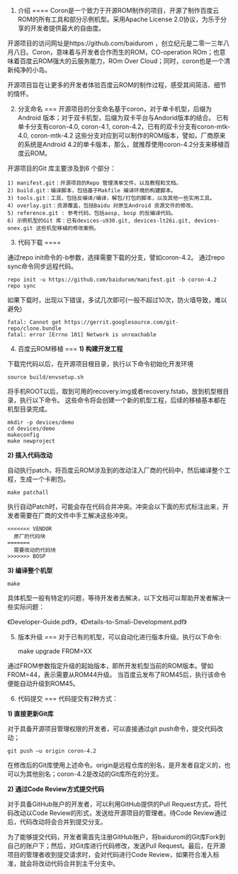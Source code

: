1. 介绍
====
Coron是一个致力于开源ROM制作的项目，开源了制作百度云ROM的所有工具和部分示例机型。采用Apache License 2.0协议，为乐于分享的开发者提供最大的自由度。

开源项目的访问网址是https://github.com/baidurom
，创立纪元是二零一三年八月八日。Coron，意味着与开发者合作而生的ROM，CO-operation ROm；也意味着百度云ROM强大的云服务能力，ROm Over Cloud；同时，coron也是一个清新纯净的小岛。

开源项目旨在让更多的开发者体验百度云ROM的制作过程，感受其间简洁、细节的情怀。


2. 分支命名
===
开源项目的分支命名基于coron，对于单卡机型，后缀为Android 版本；对于双卡机型，后缀为双卡平台与Andorid版本的结合。
已有单卡分支有coron-4.0, coron-4.1, coron-4.2，已有的双卡分支有coron-mtk-4.0, coron-mtk-4.2
这些分支对应到可以制作的ROM版本，譬如，厂商原来的系统是Android 4.2的单卡版本，那么，就推荐使用coron-4.2分支来移植百度云ROM。

开源项目的Git 库主要涉及到6 个部分：

    1) manifest.git：开源项目的Repo 管理清单文件，以及教程和文档。
    2) build.git：编译脚本，包括基于Makfile 编译环境的构建脚本。
    3) tools.git：工具，包括反编译/编译，解包/打包的脚本，以及其他一些实用工具。
    4) overlay.git：资源覆盖，包括Baidu 对原生Android 资源文件的修改。
    5) reference.git : 参考代码，包括aosp, bosp 的反编译代码。
    6) 示例机型的Git 库：已有devices-u930.git, devices-lt26i.git, devices-onex.git 这些机型移植的修改案例。


3. 代码下载
====

通过repo init命令的-b参数，选择需要下载的分支，譬如coron-4.2。
通过repo sync命令同步远程代码。

    repo init -u https://github.com/baidurom/manifest.git -b coron-4.2
    repo sync

如果下载时，出现以下错误，多试几次即可(一般不超过10次，防火墙导致，难以避免)

    fatal: Cannot get https://gerrit.googlesource.com/git-repo/clone.bundle
    fatal: error [Errno 101] Network is unreachable


4. 百度云ROM移植
===
<b>1) 构建开发工程</b>

下载完代码以后，在开源项目根目录，执行以下命令初始化开发环境

    source build/envsetup.sh

将手机ROOT以后，取到可用的recovery.img或者recovery.fstab，放到机型根目录，执行以下命令。
这些命令将会创建一个新的机型工程，后续的移植基本都在机型目录完成。

    mkdir -p devices/demo
    cd devices/demo
    makeconfig
    make newproject

<b>2) 插入代码改动</b>

自动执行patch，将百度云ROM涉及到的改动注入厂商的代码中，然后编译整个工程，生成一个卡刷包。

    make patchall

执行自动Patch时，可能会存在代码合并冲突。冲突会以下面的形式标注出来，开发者需要在厂商的文件中手工解决这些冲突。

    <<<<<<< VENDOR
      原厂的代码块
    =======
      需要改动的代码块
    >>>>>>> BOSP

<b>3) 编译整个机型</b>

    make

具体机型一般有特定的问题，等待开发者去解决，以下文档可以帮助开发者解决一些实际问题：

《Developer-Guide.pdf》，《Details-to-Smali-Development.pdf》


5. 版本升级
===
对于已有的机型，可以自动化进行版本升级。执行以下命令:

    make upgrade FROM=XX

通过FROM参数指定升级的起始版本，即所开发机型当前的ROM版本。譬如FROM=44，表示需要从ROM44升级。
当百度云发布了ROM45后，执行该命令便能自动升级到ROM45。


6. 代码提交
===
代码提交有2种方式：

<b>1) 直接更新Git库</b>

对于具备开源项目管理权限的开发者，可以直接通过git push命令，提交代码改动；

    git push –u origin coron-4.2

在修改后的Git库使用上述命令。origin是远程仓库的别名，是开发者自定义的，也可以为其他别名；coron-4.2是改动的Git库所在的分支。

<b>2) 通过Code Review方式提交代码</b>

对于具备GitHub账户的开发者，可以利用GitHub提供的Pull Request方式，将代码改动以Code Review的形式，发送给开源项目的管理者。待Code Review通过后，代码改动将会合并到提交分支。

为了能够提交代码，开发者需首先注册GitHub账户，将baidurom的Git库Fork到自己的账户下；然后，对Git库进行代码修改，发送Pull Request。最后，在开源项目的管理者收到提交请求时，会对代码进行Code Review，如果符合准入标准，就会将改动代码合并到主干分支中。

